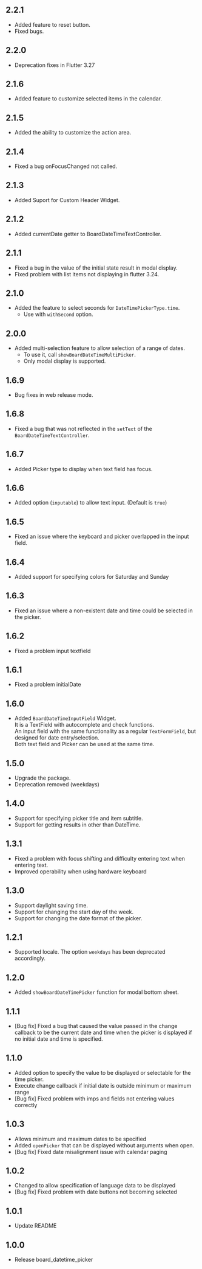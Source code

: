 ## 2.2.1

* Added feature to reset button.
* Fixed bugs.

## 2.2.0

* Deprecation fixes in Flutter 3.27

## 2.1.6

* Added feature to customize selected items in the calendar.

## 2.1.5

* Added the ability to customize the action area.

## 2.1.4

* Fixed a bug onFocusChanged not called.

## 2.1.3

* Added Suport for Custom Header Widget.

## 2.1.2

* Added currentDate getter to BoardDateTimeTextController.

## 2.1.1

* Fixed a bug in the value of the initial state result in modal display.
* Fixed problem with list items not displaying in flutter 3.24.

## 2.1.0

* Added the feature to select seconds for `DateTimePickerType.time`.
  * Use with `withSecond` option.

## 2.0.0

* Added multi-selection feature to allow selection of a range of dates.
  * To use it, call `showBoardDateTimeMultiPicker`.
  * Only modal display is supported.

## 1.6.9

* Bug fixes in web release mode.

## 1.6.8

* Fixed a bug that was not reflected in the `setText` of the `BoardDateTimeTextController`.

## 1.6.7

* Added Picker type to display when text field has focus.

## 1.6.6

* Added option (`inputable`) to allow text input. (Default is `true`)

## 1.6.5

* Fixed an issue where the keyboard and picker overlapped in the input field.

## 1.6.4

* Added support for specifying colors for Saturday and Sunday

## 1.6.3

* Fixed an issue where a non-existent date and time could be selected in the picker.

## 1.6.2

* Fixed a problem input textfield
  
## 1.6.1

* Fixed a problem initialDate

## 1.6.0

* Added `BoardDateTimeInputField` Widget.  
  It is a TextField with autocomplete and check functions.  
  An input field with the same functionality as a regular `TextFormField`, but designed for date entry/selection.  
  Both text field and Picker can be used at the same time.  

## 1.5.0

* Upgrade the package.
* Deprecation removed (weekdays)
  
## 1.4.0

* Support for specifying picker title and item subtitle.
* Support for getting results in other than DateTime.

## 1.3.1

* Fixed a problem with focus shifting and difficulty entering text when entering text.
* Improved operability when using hardware keyboard

## 1.3.0

* Support daylight saving time.
* Support for changing the start day of the week.
* Support for changing the date format of the picker.

## 1.2.1

* Supported locale. The option `weekdays` has been deprecated accordingly.

## 1.2.0

* Added `showBoardDateTimePicker` function for modal bottom sheet.

## 1.1.1

* [Bug fix] Fixed a bug that caused the value passed in the change callback
  to be the current date and time when the picker is displayed if no initial date and time is specified.

## 1.1.0

* Added option to specify the value to be displayed or selectable for the time picker.
* Execute change callback if initial date is outside minimum or maximum range
* [Bug fix] Fixed problem with imps and fields not entering values correctly

## 1.0.3

* Allows minimum and maximum dates to be specified
* Added `openPicker` that can be displayed without arguments when open.
* [Bug fix] Fixed date misalignment issue with calendar paging

## 1.0.2

* Changed to allow specification of language data to be displayed
* [Bug fix] Fixed problem with date buttons not becoming selected

## 1.0.1

* Update README

## 1.0.0

* Release board_datetime_picker
